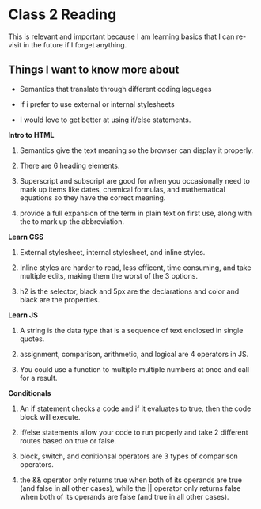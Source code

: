 # Class 2 Reading

This is relevant and important because I am learning basics that I can re-visit in the future if I forget anything.

## Things I want to know more about

- Semantics that translate through different coding laguages

- If i prefer to use external or internal stylesheets 

- I would love to get better at using if/else statements.

**Intro to HTML**

1. Semantics give the text meaning so the browser can display it properly.

2. There are 6 heading elements. 

3. Superscript and subscript are good for when you occasionally need  to mark up items like dates, chemical formulas, and mathematical equations so they have the correct meaning.

4. provide a full expansion of the term in plain text on first use, along with the <abbr> to mark up the abbreviation.

**Learn CSS**

1. External stylesheet, internal stylesheet, and inline styles.

2. Inline styles are harder to read, less efficent, time consuming, and take multiple edits, making them the worst of the 3 options. 

3. h2 is the selector, black and 5px are the declarations and color and black are the properties.

**Learn JS**

1. A string is the data type that is a sequence of text enclosed in single quotes.

2. assignment, comparison, arithmetic, and logical are 4 operators in JS.

3. You could use a function to multiple multiple numbers at once and call for a result. 

**Conditionals**

1. An if statement checks a code and if it evaluates to true, then the code block will execute.

2. If/else statements allow your code to run properly and take 2 different routes based on true or false. 

3. block, switch, and conitionsal operators are 3 types of comparison operators.

4. the && operator only returns true when both of its operands are true (and false in all other cases), while the || operator only returns false when both of its operands are false (and true in all other cases).
